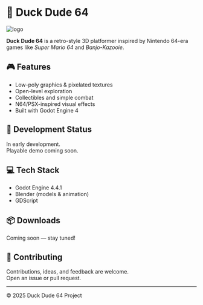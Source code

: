 # 🦆 Duck Dude 64
![logo](https://github.com/user-attachments/assets/5c6f34ac-dbbd-472a-86ec-2ce53c3e3ea0)

**Duck Dude 64** is a retro-style 3D platformer inspired by Nintendo 64-era games like *Super Mario 64* and *Banjo-Kazooie*.

## 🎮 Features

- Low-poly graphics & pixelated textures  
- Open-level exploration  
- Collectibles and simple combat  
- N64/PSX-inspired visual effects  
- Built with Godot Engine 4

## 🚧 Development Status

In early development.  
Playable demo coming soon.

## 💻 Tech Stack

- Godot Engine 4.4.1  
- Blender (models & animation)  
- GDScript

## 📦 Downloads

Coming soon — stay tuned!

## 🤝 Contributing

Contributions, ideas, and feedback are welcome.  
Open an issue or pull request.

---

© 2025 Duck Dude 64 Project

